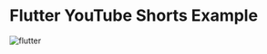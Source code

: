 # Flutter YouTube Shorts Example


![flutter](https://github.com/Ugur-exe/flutter_shorts/assets/99042859/62639c57-ea38-46cd-9c31-8e19c8035a25)
